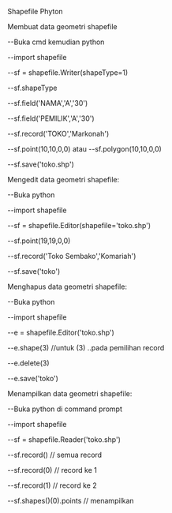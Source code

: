 Shapefile Phyton<br>

Membuat data geometri shapefile<br>

--Buka cmd kemudian python<br>

--import shapefile<br>

--sf = shapefile.Writer(shapeType=1)<br>

--sf.shapeType <br>

--sf.field('NAMA','A','30')<br>

--sf.field('PEMILIK','A','30')<br>

--sf.record('TOKO','Markonah')<br>

--sf.point(10,10,0,0) atau --sf.polygon(10,10,0,0) <br>

--sf.save('toko.shp') <br>

Mengedit data geometri shapefile:<br>

--Buka python<br>

--import shapefile<br>

--sf = shapefile.Editor(shapefile='toko.shp')<br>

--sf.point(19,19,0,0)<br>

--sf.record('Toko Sembako','Komariah')<br>

--sf.save('toko')<br>

Menghapus data geometri shapefile:<br>

--Buka python<br>

--import shapefile<br>

--e = shapefile.Editor('toko.shp')<br>

--e.shape(3) //untuk (3) ..pada pemilihan record<br>

--e.delete(3)<br>

--e.save('toko')<br>

Menampilkan data geometri shapefile:<br>

--Buka python di command prompt<br>

--import shapefile<br>

--sf = shapefile.Reader('toko.shp')<br>

--sf.record() // semua record<br>

--sf.record(0) // record ke 1<br>

--sf.record(1) // record ke 2<br>

--sf.shapes()(0).points // menampilkan<br>
